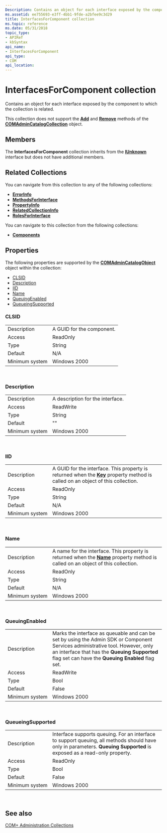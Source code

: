 ```yaml
---
Description: Contains an object for each interface exposed by the component to which the collection is related.
ms.assetid: ee755693-e3ff-4bb1-9fde-a2bfee9c3d29
title: InterfacesForComponent collection
ms.topic: reference
ms.date: 05/31/2018
topic_type: 
- APIRef
- kbSyntax
api_name: 
- InterfacesForComponent
api_type: 
- COM
api_location: 
---
```


# InterfacesForComponent collection

Contains an object for each interface exposed by the component to which the collection is related.

This collection does not support the [**Add**](/windows/desktop/api/ComAdmin/nf-comadmin-icatalogcollection-add) and [**Remove**](/windows/desktop/api/ComAdmin/nf-comadmin-icatalogcollection-remove) methods of the [**COMAdminCatalogCollection**](comadmincatalogcollection.md) object.

## Members

The **InterfacesForComponent** collection inherits from the [**IUnknown**](https://docs.microsoft.com/windows/desktop/api/unknwn/nn-unknwn-iunknown) interface but does not have additional members.

## Related Collections

You can navigate from this collection to any of the following collections:

-   [**ErrorInfo**](errorinfo.md)
-   [**MethodsForInterface**](methodsforinterface.md)
-   [**PropertyInfo**](propertyinfo.md)
-   [**RelatedCollectionInfo**](relatedcollectioninfo.md)
-   [**RolesForInterface**](rolesforinterface.md)

You can navigate to this collection from the following collections:

-   [**Components**](components.md)

## Properties

The following properties are supported by the [**COMAdminCatalogObject**](comadmincatalogobject.md) object within the collection:

-   [CLSID](#clsid)
-   [Description](#description)
-   [IID](#iid)
-   [Name](#name)
-   [QueuingEnabled](#queuingenabled)
-   [QueueingSupported](#queueingsupported)

### CLSID



|                |                           |
|----------------|---------------------------|
| Description    | A GUID for the component. |
| Access         | ReadOnly                  |
| Type           | String                    |
| Default        | N/A                       |
| Minimum system | Windows 2000              |



 

### Description



|                |                                  |
|----------------|----------------------------------|
| Description    | A description for the interface. |
| Access         | ReadWrite                        |
| Type           | String                           |
| Default        | ""                               |
| Minimum system | Windows 2000                     |



 

### IID



|                |                                                                                                                                                           |
|----------------|-----------------------------------------------------------------------------------------------------------------------------------------------------------|
| Description    | A GUID for the interface. This property is returned when the [**Key**](/windows/desktop/api/ComAdmin/nf-comadmin-icatalogobject-get_key) property method is called on an object of this collection. |
| Access         | ReadOnly                                                                                                                                                  |
| Type           | String                                                                                                                                                    |
| Default        | N/A                                                                                                                                                       |
| Minimum system | Windows 2000                                                                                                                                              |



 

### Name



|                |                                                                                                                                                             |
|----------------|-------------------------------------------------------------------------------------------------------------------------------------------------------------|
| Description    | A name for the interface. This property is returned when the [**Name**](/windows/desktop/api/ComAdmin/nf-comadmin-icatalogobject-get_name) property method is called on an object of this collection. |
| Access         | ReadOnly                                                                                                                                                    |
| Type           | String                                                                                                                                                      |
| Default        | N/A                                                                                                                                                         |
| Minimum system | Windows 2000                                                                                                                                                |



 

### QueuingEnabled



|                |                                                                                                                                                                                                                                    |
|----------------|------------------------------------------------------------------------------------------------------------------------------------------------------------------------------------------------------------------------------------|
| Description    | Marks the interface as queuable and can be set by using the Admin SDK or Component Services administrative tool. However, only an interface that has the **Queuing Supported** flag set can have the **Queuing Enabled** flag set. |
| Access         | ReadWrite                                                                                                                                                                                                                          |
| Type           | Bool                                                                                                                                                                                                                               |
| Default        | False                                                                                                                                                                                                                              |
| Minimum system | Windows 2000                                                                                                                                                                                                                       |



 

### QueueingSupported



|                |                                                                                                                                                                        |
|----------------|------------------------------------------------------------------------------------------------------------------------------------------------------------------------|
| Description    | Interface supports queuing. For an interface to support queuing, all methods should have only in parameters. **Queuing Supported** is exposed as a read-only property. |
| Access         | ReadOnly                                                                                                                                                               |
| Type           | Bool                                                                                                                                                                   |
| Default        | False                                                                                                                                                                  |
| Minimum system | Windows 2000                                                                                                                                                           |



 

## See also

<dl> <dt>

[COM+ Administration Collections](com--administration-collections.md)
</dt> </dl>

 

 



